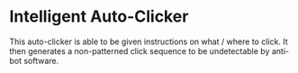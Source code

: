 # Intelligent Auto-Clicker

This auto-clicker is able to be given instructions on what / where to click.
It then generates a non-patterned click sequence to be undetectable by anti-bot
software.
